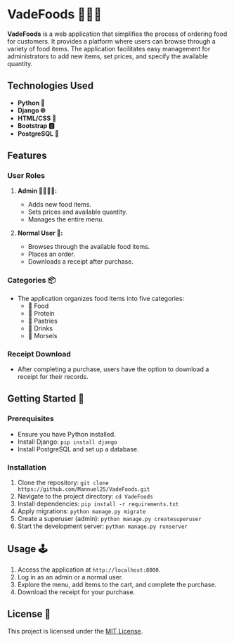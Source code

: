# VadeFoods 🍔🍕🍰

**VadeFoods** is a web application that simplifies the process of ordering food for customers. It provides a platform where users can browse through a variety of food items. The application facilitates easy management for administrators to add new items, set prices, and specify the available quantity.

## Technologies Used
- **Python 🐍**
- **Django 🌐**
- **HTML/CSS 🎨**
- **Bootstrap 🅱️**
- **PostgreSQL 🐘**

## Features

### User Roles
1. **Admin 👩‍💼👨‍💼:** 
    - Adds new food items.
    - Sets prices and available quantity.
    - Manages the entire menu.

2. **Normal User 👤:**
    - Browses through the available food items.
    - Places an order.
    - Downloads a receipt after purchase.

### Categories 📦
- The application organizes food items into five categories:
    - 🍲 Food
    - 🍗 Protein
    - 🥮 Pastries
    - 🥤 Drinks
    - 🍡 Morsels

### Receipt Download
- After completing a purchase, users have the option to download a receipt for their records.

## Getting Started 🚗

### Prerequisites
- Ensure you have Python installed.
- Install Django: `pip install django`
- Install PostgreSQL and set up a database.

### Installation
1. Clone the repository: `git clone https://github.com/Mannuel25/VadeFoods.git`
2. Navigate to the project directory: `cd VadeFoods`
3. Install dependencies: `pip install -r requirements.txt`
4. Apply migrations: `python manage.py migrate`
5. Create a superuser (admin): `python manage.py createsuperuser`
6. Start the development server: `python manage.py runserver`

## Usage 🕹️  

1. Access the application at `http://localhost:8000`.
2. Log in as an admin or a normal user.
3. Explore the menu, add items to the cart, and complete the purchase.
4. Download the receipt for your purchase.

## License 📄
This project is licensed under the [MIT License](LICENSE).

